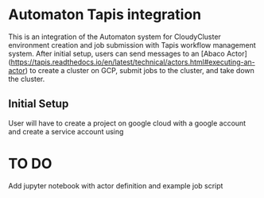 # Automaton Tapis integration

This is an integration of the Automaton system for CloudyCluster environment creation and job submission with Tapis workflow management system. After initial setup, users can send messages to an [Abaco Actor] (https://tapis.readthedocs.io/en/latest/technical/actors.html#executing-an-actor) to create a cluster on GCP, submit jobs to the cluster, and take down the cluster. 


## Initial Setup

User will have to create a project on google cloud with a google account and create a service account using  




# TO DO

Add jupyter notebook with actor definition and example job script


